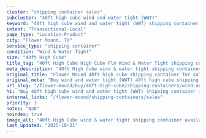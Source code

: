 ```yaml
---
cluster: "shipping container sales"
subcluster: "40ft high cube wind and water tight (WWT)"
keyword: "40ft high cube wind and water tight (WWT) shipping container for sale Flower Mound, TX"
intent: "Transactional-Local"
page_type: "Location-Product"
city: "Flower Mound, TX"
service_type: "shipping container"
condition: "Wind & Water Tight"
size: "40ft High Cube"
title_tag: "40ft High Cube High Cube Fln Wind & Water Tight shipping container Sales in Flower Mound | LC Container"
meta_description: "40ft High Cube wind & water tight shipping container sales in Flower Mound. High cube containers with extra height. Fast delivery, competitive pricing. Serving shipping containers area. Quote ID: J0K. Call (214) 524-4168 for your free quote today."
original_title: "Flower Mound 40ft high cube shipping container for sale | LC"
original_meta: "Buy wind and water tight (WWT) 40ft high cube shipping container sale with local delivery in Flower Mound, TX. LC Container — local Since 2003. Request a fast quote today."
url_slug: "/flower-mound/buy/40ft-high-cube/shipping-containers/wind-and-water-tight-wwt"
h1: "Buy 40ft high cube wind and water tight (WWT) shipping container in Flower Mound"
internal_links: "/flower-mound/shipping-containers/sales"
priority: 3
notes: "NaN"
noindex: true
image_alt: "40ft High Cube wind & water tight shipping container available for delivery in Flower Mound"
last_updated: "2025-10-21"
---
```


<!-- TODO: Add unique city/inventory copy, images, and internal links here. -->
